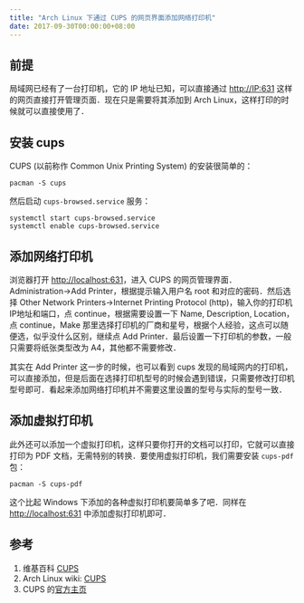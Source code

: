 ```yaml
---
title: "Arch Linux 下通过 CUPS 的网页界面添加网络打印机"
date: 2017-09-30T00:00:00+08:00
---
```


## 前提

局域网已经有了一台打印机，它的 IP 地址已知，可以直接通过 [http://IP:631](http://IP:631) 这样的网页直接打开管理页面．现在只是需要将其添加到 Arch Linux，这样打印的时候就可以直接使用了．

## 安装 cups

CUPS (以前称作 Common Unix Printing System) 的安装很简单的：

```shell
pacman -S cups
```

然后启动 `cups-browsed.service` 服务：

```shell
systemctl start cups-browsed.service
systemctl enable cups-browsed.service
```

## 添加网络打印机

浏览器打开 [http://localhost:631](http://localhost:631)，进入 CUPS 的网页管理界面．Administration→Add Printer，根据提示输入用户名 root 和对应的密码．然后选择 Other Network Printers→Internet Printing Protocol (http)，输入你的打印机IP地址和端口，点 continue，根据需要设置一下 Name, Description, Location，点 continue，Make 那里选择打印机的厂商和星号，根据个人经验，这点可以随便选，似乎没什么区别，继续点 Add Printer．最后设置一下打印机的参数，一般只需要将纸张类型改为 A4，其他都不需要修改．

其实在 Add Printer 这一步的时候，也可以看到 cups 发现的局域网内的打印机，可以直接添加，但是后面在选择打印机型号的时候会遇到错误，只需要修改打印机型号即可．看起来添加网络打印机并不需要这里设置的型号与实际的型号一致．

## 添加虚拟打印机

此外还可以添加一个虚拟打印机，这样只要你打开的文档可以打印，它就可以直接打印为 PDF 文档，无需特别的转换．要使用虚拟打印机，我们需要安装 `cups-pdf` 包：

```shell
pacman -S cups-pdf
```

这个比起 Windows 下添加的各种虚拟打印机要简单多了吧．同样在 [http://localhost:631](http://localhost:631) 中添加虚拟打印机即可．

## 参考

1. 维基百科 [CUPS](https://zh.wikipedia.org/wiki/CUPS)
1. Arch Linux wiki: [CUPS](https://wiki.archlinux.org/index.php/CUPS)
1. CUPS 的[官方主页](https://www.cups.org)
